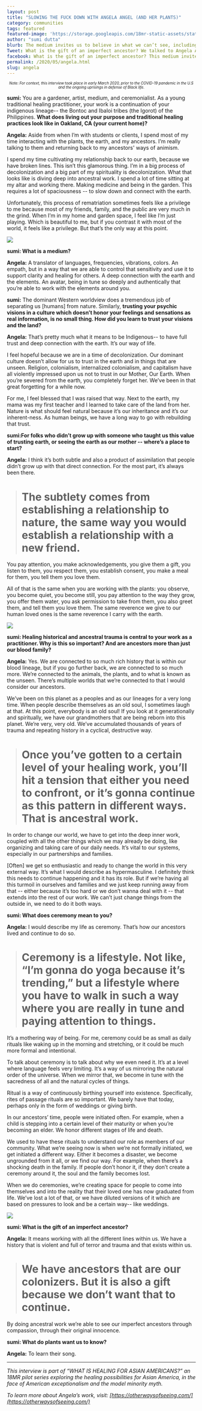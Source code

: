 ```yaml
---
layout: post
title: "SLOWING THE FUCK DOWN WITH ANGELA ANGEL (AND HER PLANTS)"
category: communities
tags: featured
featured-image: 'https://storage.googleapis.com/18mr-static-assets/static/images/featured/angela_an.jpg'
author: "sumi dutta" 
blurb: The medium invites us to believe in what we can’t see, including the gifts of an imperfect ancestor.
Tweet: What is the gift of an imperfect ancestor? We talked to Angela Angel about the unseen and why connecting with plants is a matter of survival for her.
facebook: What is the gift of an imperfect ancestor? This medium invites us to believe in what we can’t see, and to always remember the land as a partner in our healing.
permalink: /2020/05/angela.html
slug: angela
---
```


<center><sub><sup><i>Note: For context, this interview took place in early March 2020, prior to the COVID-19 pandemic in the U.S and the ongoing uprisings in defense of Black life.</i></sup></sub></center>

<b>sumi:</b>  You are a gardener, artist, medium, and ceremonialist. As a young traditional healing practitioner, your work is a continuation of your indigenous lineage-- the Bontoc and Ibaloi tribes (the Igorot) of the Philippines. <b>What does living out your purpose and traditional healing practices look like in Oakland, CA (your current home)?</b>

<b>Angela:</b> Aside from when I’m with students or clients, I spend most of my time interacting with the plants, the earth, and my ancestors. I’m really talking to them and returning back to my ancestors' ways of animism.

I spend my time cultivating my relationship back to our earth, because we have broken lines. This isn’t this glamorous thing. I’m in a big process of decolonization and a big part of my spirituality is decolonization. What that looks like is diving deep into ancestral work. I spend a lot of time sitting at my altar and working there. Making medicine and being in the garden. This requires a lot of spaciousness -- to slow down and connect with the earth. 

Unfortunately, this process of rematriation sometimes feels like a privilege to me because most of my friends, family, and the public are very much in the grind. When I’m in my home and garden space, I feel like I’m just playing. Which is beautiful to me, but if you contrast it with most of the world, it feels like a privilege. But that’s the only way at this point.



<img src= 'https://storage.googleapis.com/18mr-static-assets/static/images/featured/angela.png'>


<b>sumi: What is a medium?</b>

<b>Angela:</b> A translator of languages, frequencies, vibrations, colors. An empath, but in a way that we are able to control that sensitivity and use it to support clarity and healing for others. A deep connection with the earth and the elements. An avatar, being in tune so deeply and authentically that you’re able to work with the elements around you.

<b>sumi:</b> The dominant Western worldview does a tremendous job of separating us [humans] from nature. Similarly, <b>trusting your psychic visions in a culture which doesn’t honor your feelings and sensations as real information, is no small thing. How did you learn to trust your visions and the land?</b>

<b>Angela:</b> That’s pretty much what it means to be Indigenous-- to have full trust and deep connection with the earth. It’s our way of life. 

I feel hopeful because we are in a time of decolonization. Our dominant culture doesn’t allow for us to trust in the earth and in things that are unseen. Religion, colonialism, internalized colonialism, and capitalism have all violently impressed upon us not to trust in our Mother, Our Earth. When you’re severed from the earth, you completely forget her. We’ve been in that great forgetting for a while now. 

For me, I feel blessed that I was raised that way. Next to the earth, my mama was my first teacher and I learned to take care of the land from her. Nature is what should feel natural because it’s our inheritance and it’s our inherent-ness. As human beings, we have a long way to go with rebuilding that trust.

<b>sumi:For folks who didn’t grow up with someone who taught us this value of trusting earth, or seeing the earth as our mother -- where’s a place to start?</b>

<b>Angela:</b> I think it’s both subtle and also a product of assimilation that people didn’t grow up with that direct connection. For the most part, it’s always been there.

> #  The subtlety comes from establishing a relationship to nature, the same way you would establish a relationship with a new friend. 

You pay attention, you make acknowledgements, you give them a gift, you listen to them, you respect them, you establish consent, you make a meal for them, you tell them you love them.

All of that is the same when you are working with the plants: you observe, you become quiet, you become still, you pay attention to the way they grow, you offer them water, you ask permission to take from them, you also greet them, and tell them you love them. The same reverence we give to our human loved ones is the same reverence I carry with the earth. 

<img src= 'https://storage.googleapis.com/18mr-static-assets/static/images/featured/AA_1.png'>

<b>sumi: Healing historical and ancestral trauma is central to your work as a practitioner. Why is this so important? And are ancestors more than just our blood family? </b> 

<b>Angela:</b> Yes. We are connected to so much rich history that is within our blood lineage, but if you go further back, we are connected to so much more. We’re connected to the animals, the plants, and to what is known as the unseen. There’s multiple worlds that we’re connected to that I would consider our ancestors. 

We’ve been on this planet as a peoples and as our lineages for a very long time. When people describe themselves as an old soul, I sometimes laugh at that. At this point, everybody is an old soul! If you look at it generationally and spiritually, we have our grandmothers that are being reborn into this planet. We’re very, very old. We’ve accumulated thousands of years of trauma and repeating history in a cyclical, destructive way. 

> #  Once you’ve gotten to a certain level of your healing work, you’ll hit a tension that either you need to confront, or it’s gonna continue as this pattern in different ways. That is ancestral work.

In order to change our world, we have to get into the deep inner work, coupled with all the other things which we may already be doing, like organizing and taking care of our daily needs. It’s vital to our systems, especially in our partnerships and families.

[Often] we get so enthusiastic and ready to change the world in this very external way. It’s what I would describe as hypermasculine. I definitely think this needs to continue happening and it has its role. But if we’re having all this turmoil in ourselves and families and we just keep running away from that -- either because it’s too hard or we don’t wanna deal with it -- that extends into the rest of our work. We can’t just change things from the outside in, we need to do it both ways.

<b>sumi: What does ceremony mean to you?</b>

<b>Angela:</b> I would describe my life as ceremony. That’s how our ancestors lived and continue to do so. 

> #  Ceremony is a lifestyle. Not like, “I’m gonna do yoga because it’s trending,” but a lifestyle where you have to walk in such a way where you are really in tune and paying attention to things.

It’s a mothering way of being. For me, ceremony could be as small as daily rituals like waking up in the morning and stretching, or it could be much more formal and intentional. 

To talk about ceremony is to talk about why we even need it. It’s at a level where language feels very limiting. It’s a way of us mirroring the natural order of the universe. When we mirror that, we become in tune with the sacredness of all and the natural cycles of things. 

Ritual is a way of continuously birthing yourself into existence. Specifically, rites of passage rituals are so important. We barely have that today, perhaps only in the form of weddings or giving birth. 

In our ancestors’ time, people were initiated often. For example, when a child is stepping into a certain level of their maturity or when you’re becoming an elder. We honor different stages of life and death. 

We used to have these rituals to understand our role as members of our community. What we’re seeing now is when we’re not formally initiated, we get initiated a different way. Either it becomes a disaster, we become ungrounded from it all, or we find our way. For example, when there’s a shocking death in the family. If people don’t honor it, if they don’t create a ceremony around it, the soul and the family becomes lost. 

When we do ceremonies, we’re creating space for people to come into themselves and into the reality that their loved one has now graduated from life. We’ve lost a lot of that, or we have diluted versions of it which are based on pressures to look and be a certain way-- like weddings.


<img src= 'https://storage.googleapis.com/18mr-static-assets/static/images/featured/mantra card 2.jpg'>


<b>sumi: What is the gift of an imperfect ancestor? </b> 

<b>Angela:</b> It means working with all the different lines within us. We have a history that is violent and full of terror and trauma and that exists within us. 

> #  We have ancestors that are our colonizers. But it is also a gift because we don’t want that to continue. 

By doing ancestral work we’re able to see our imperfect ancestors through compassion, through their original innocence.

<b>sumi: What do plants want us to know?  </b> 

<b>Angela:</b> To learn their song. 

---

<i>This interview is part of “WHAT IS HEALING FOR ASIAN AMERICANS?” an 18MR pilot series exploring the healing possibilities for Asian America, in the face of American exceptionalism and the model minority myth.</i> 

<i>To learn more about Angela’s work, visit: [https://otherwaysofseeing.com/](https://otherwaysofseeing.com/)</i>

